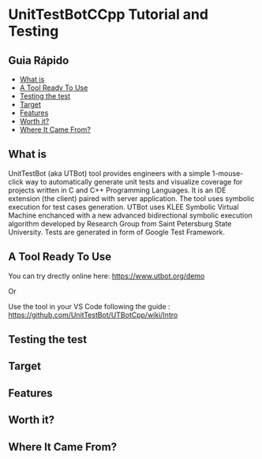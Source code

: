 # UnitTestBotCCpp Tutorial and Testing

## Guia Rápido 
- [What is](#WhatIs)
- [A Tool Ready To Use](#AToolReadyToUse)
- [Testing the test](#TestingTheTest)
- [Target](#Target)
- [Features](#Features)
- [Worth it?](#Worthit?)
- [Where It Came From?](#WhereItCameFrom?)


## What is
UnitTestBot (aka UTBot) tool provides engineers with a simple 1-mouse-click way to automatically generate unit tests and visualize coverage for projects written in C and C++ Programming Languages. It is an IDE extension (the client) paired with server application. The tool uses symbolic execution for test cases generation. UTBot uses KLEE Symbolic Virtual Machine enchanced with a new advanced bidirectional symbolic execution algorithm developed by Research Group from Saint Petersburg State University. Tests are generated in form of Google Test Framework.

## A Tool Ready To Use
You can try drectly online here:
https://www.utbot.org/demo

Or 

Use the tool in your VS Code following the guide : https://github.com/UnitTestBot/UTBotCpp/wiki/Intro

## Testing the test



## Target

## Features


## Worth it?

## Where It Came From?
